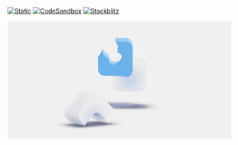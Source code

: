 [![Static](https://img.shields.io/badge/demo-%23646CFF.svg?logo=html5&logoColor=white)](https://pmndrs.github.io/examples/csg-operations-rapier-physics)
[![CodeSandbox](https://img.shields.io/badge/codesandbox-040404?logo=codesandbox&logoColor=DBDBDB)](https://codesandbox.io/s/github/pmndrs/examples/tree/main/apps/csg-operations-rapier-physics)
[![Stackblitz](https://img.shields.io/badge/stackblitz-fff?logo=Stackblitz&logoColor=1389FD)](https://stackblitz.com/github/pmndrs/examples/tree/main/apps/csg-operations-rapier-physics)

![](thumbnail.png)


